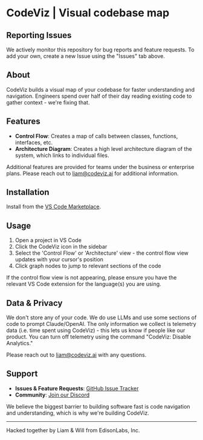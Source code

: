 # CodeViz | Visual codebase map
## Reporting Issues
We actively monitor this repository for bug reports and feature requests. To add your own, create a new Issue using the "Issues" tab above. 

## About
CodeViz builds a visual map of your codebase for faster understanding and navigation.
Engineers spend over half of their day reading existing code to gather context - we're fixing that.

## Features

- **Control Flow**: Creates a map of calls between classes, functions, interfaces, etc.
- **Architecture Diagram**: Creates a high level architecture diagram of the system, which links to individual files.

Additional features are provided for teams under the business or enterprise plans. Please reach out to liam@codeviz.ai for additional information.

## Installation

Install from the [VS Code Marketplace](https://marketplace.visualstudio.com/items?itemName=CodeViz.codeviz).

## Usage

1. Open a project in VS Code
2. Click the CodeViz icon in the sidebar
3. Select the 'Control Flow' or 'Architecture' view - the control flow view updates with your cursor's position
4. Click graph nodes to jump to relevant sections of the code

If the control flow view is not appearing, please ensure you have the relevant VS Code extension for the language(s) you are using.

## Data & Privacy
We don't store any of your code. We do use LLMs and use some sections of code to prompt Claude/OpenAI.
The only information we collect is telemetry data (i.e. time spent using CodeViz) - this lets us know if people like our product. You can turn off telemetry using the command "CodeViz: Disable Analytics."

Please reach out to liam@codeviz.ai with any questions.

## Support

- **Issues & Feature Requests**: [GitHub Issue Tracker](https://github.com/EdisonLabs-Inc/CodeViz-Public/issues)
- **Community**: [Join our Discord](https://discord.gg/De3BpSQkGH)


We believe the biggest barrier to building software fast is code navigation and understanding, which is why we're building CodeViz.

---

Hacked together by Liam & Will from EdisonLabs, Inc.
